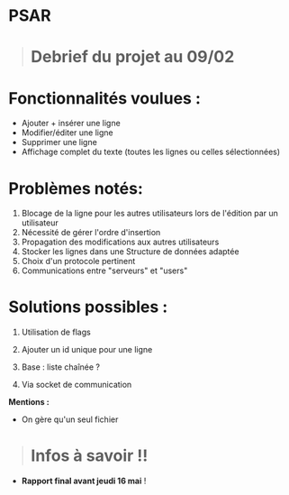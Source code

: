 # PSAR

> # Debrief du projet au 09/02

# Fonctionnalités voulues :
- Ajouter + insérer une ligne
- Modifier/éditer une ligne
- Supprimer une ligne
- Affichage complet du texte (toutes les lignes ou celles sélectionnées)

# Problèmes notés:
1. Blocage de la ligne pour les autres utilisateurs lors de l'édition par un utilisateur
2. Nécessité de gérer l'ordre d'insertion
3. Propagation des modifications aux autres utilisateurs
4. Stocker les lignes dans une Structure de données adaptée
5. Choix d'un protocole pertinent
6. Communications entre "serveurs" et "users"

# Solutions possibles :
1. Utilisation de flags
2. Ajouter un id unique pour une ligne

4. Base : liste chaînée ?

6. Via socket de communication

**Mentions :**
- On gère qu'un seul fichier

> # Infos à savoir !!

- **Rapport final avant jeudi 16 mai** !<br>